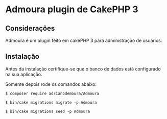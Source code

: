 # Admoura plugin de CakePHP 3

## Considerações
Admoura é um plugin feito em cakePHP 3 para administração de usuários.

## Instalação

Antes da instalação certifique-se que o banco de dados está configurado na sua aplicação.

Somente depois rode os comandos abaixo:

```
$ composer require adrianodemoura/Admoura
```

```
$ bin/cake migrations migrate -p Admoura
```

```
$ bin/cake migrations seed -p Admoura
```